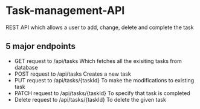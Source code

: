 # Task-management-API

REST API which allows a user to add, change, delete and complete the task

## 5 major endpoints

* GET request to /api/tasks
Which fetches all the exisiting tasks from database 
* POST request to /api/tasks
Creates a new task
* PUT request to /api/tasks/{taskId}
To make the modifications to existing task
* PATCH request to /api/tasks/{taskId}
To specify that task is completed
* Delete request to /api/tasks/{taskId}
To delete the given task

